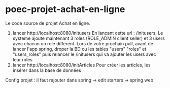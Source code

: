 # poec-projet-achat-en-ligne
Le code source de projet Achat en ligne. 

1. lancer http://localhost:8080/initusers
En lancant cette url : /initusers, Le systeme ajoute maintenant 3 roles (ROLE_ADMIN client seller) et 3 users avec chacun un role different. Lors de votre prochain pull, avant de lancer l'app spring, droper la BD ou les tables "users" "roles" et "users_roles" puis relancer le /initusers qui va ajouter les users avec leur roles
2. lancer http://localhost:8080/initArticles
Pour créer les articles, les insérer dans la base de données


Config projet : il faut rajouter dans spring -> edit starters -> spring web
